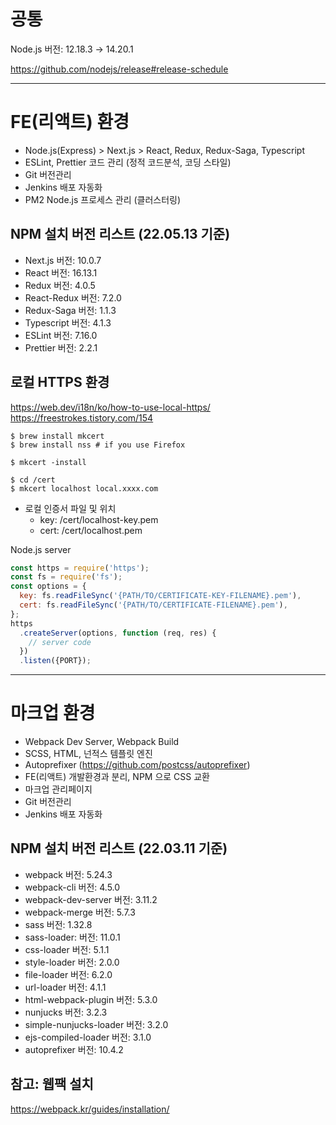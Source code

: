 # 공통
Node.js 버전: 12.18.3 → 14.20.1 

https://github.com/nodejs/release#release-schedule

-----

# FE(리액트) 환경
- Node.js(Express) > Next.js > React, Redux, Redux-Saga, Typescript
- ESLint, Prettier 코드 관리 (정적 코드분석, 코딩 스타일)
- Git 버전관리
- Jenkins 배포 자동화
- PM2 Node.js 프로세스 관리 (클러스터링)

## NPM 설치 버전 리스트 (22.05.13 기준)  
- Next.js 버전: 10.0.7  
- React 버전: 16.13.1  
- Redux 버전: 4.0.5  
- React-Redux 버전: 7.2.0  
- Redux-Saga 버전: 1.1.3  
- Typescript 버전: 4.1.3  
- ESLint 버전: 7.16.0  
- Prettier 버전: 2.2.1  

## 로컬 HTTPS 환경
https://web.dev/i18n/ko/how-to-use-local-https/  
https://freestrokes.tistory.com/154  

```
$ brew install mkcert
$ brew install nss # if you use Firefox
 
$ mkcert -install
 
$ cd /cert
$ mkcert localhost local.xxxx.com
```

- 로컬 인증서 파일 및 위치
    - key: /cert/localhost-key.pem 
    - cert: /cert/localhost.pem 

Node.js server
```javascript
const https = require('https');
const fs = require('fs');
const options = {
  key: fs.readFileSync('{PATH/TO/CERTIFICATE-KEY-FILENAME}.pem'),
  cert: fs.readFileSync('{PATH/TO/CERTIFICATE-FILENAME}.pem'),
};
https
  .createServer(options, function (req, res) {
    // server code
  })
  .listen({PORT});
```

-----

# 마크업 환경
- Webpack Dev Server, Webpack Build  
- SCSS, HTML, 넌적스 템플릿 엔진  
- Autoprefixer (https://github.com/postcss/autoprefixer)  
- FE(리액트) 개발환경과 분리, NPM 으로 CSS 교환  
- 마크업 관리페이지  
- Git 버전관리  
- Jenkins 배포 자동화  

## NPM 설치 버전 리스트 (22.03.11 기준)
- webpack 버전: 5.24.3  
- webpack-cli 버전: 4.5.0  
- webpack-dev-server 버전: 3.11.2  
- webpack-merge 버전: 5.7.3  
- sass 버전: 1.32.8  
- sass-loader: 버전: 11.0.1  
- css-loader 버전: 5.1.1  
- style-loader 버전: 2.0.0  
- file-loader 버전: 6.2.0  
- url-loader 버전: 4.1.1  
- html-webpack-plugin 버전: 5.3.0   
- nunjucks 버전: 3.2.3  
- simple-nunjucks-loader 버전: 3.2.0  
- ejs-compiled-loader 버전: 3.1.0  
- autoprefixer 버전: 10.4.2  

## 참고: 웹팩 설치 
https://webpack.kr/guides/installation/  
